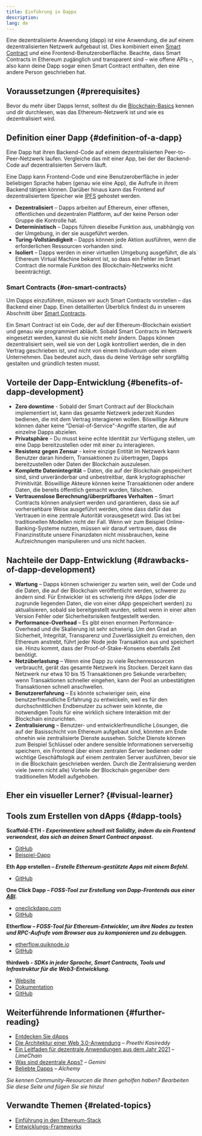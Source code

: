```yaml
---
title: Einführung in Dapps
description:
lang: de
---
```


Eine dezentralisierte Anwendung (dapp) ist eine Anwendung, die auf einem dezentralisierten Netzwerk aufgebaut ist. Dies kombiniert einen [Smart Contract](/developers/docs/smart-contracts/) und eine Frontend-Benutzeroberfläche. Beachte, dass Smart Contracts in Ethereum zugänglich und transparent sind – wie offene APIs –, also kann deine Dapp sogar einen Smart Contract enthalten, den eine andere Person geschrieben hat.

## Voraussetzungen {#prerequisites}

Bevor du mehr über Dapps lernst, solltest du die [Blockchain-Basics](/developers/docs/intro-to-ethereum/) kennen und dir durchlesen, was das Ethereum-Netzwerk ist und wie es dezentralisiert wird.

## Definition einer Dapp {#definition-of-a-dapp}

Eine Dapp hat ihren Backend-Code auf einem dezentralisierten Peer-to-Peer-Netzwerk laufen. Vergleiche das mit einer App, bei der der Backend-Code auf dezentralisierten Servern läuft.

Eine Dapp kann Frontend-Code und eine Benutzeroberfläche in jeder beliebigen Sprache haben (genau wie eine App), die Aufrufe in ihrem Backend tätigen können. Darüber hinaus kann das Frontend auf dezentralisiertem Speicher wie [IPFS](https://ipfs.io/) gehostet werden.

- **Dezentralisiert** – Dapps arbeiten auf Ethereum, einer offenen, öffentlichen und dezentralen Plattform, auf der keine Person oder Gruppe die Kontrolle hat.
- **Deterministisch** – Dapps führen dieselbe Funktion aus, unabhängig von der Umgebung, in der sie ausgeführt werden.
- **Turing-Vollständigkeit** – Dapps können jede Aktion ausführen, wenn die erforderlichen Ressourcen vorhanden sind.
- **Isoliert** – Dapps werden in einer virtuellen Umgebung ausgeführt, die als Ethereum Virtual Machine bekannt ist, so dass ein Fehler im Smart Contract die normale Funktion des Blockchain-Netzwerks nicht beeinträchtigt.

### Smart Contracts {#on-smart-contracts}

Um Dapps einzuführen, müssen wir auch Smart Contracts vorstellen – das Backend einer Dapp. Einen detaillierten Überblick findest du in unserem Abschnitt über [Smart Contracts](/developers/docs/smart-contracts/).

Ein Smart Contract ist ein Code, der auf der Ethereum-Blockchain existiert und genau wie programmiert abläuft. Sobald Smart Contracts im Netzwerk eingesetzt werden, kannst du sie nicht mehr ändern. Dapps können dezentralisiert sein, weil sie von der Logik kontrolliert werden, die in den Vertrag geschrieben ist, und nicht von einem Individuum oder einem Unternehmen. Das bedeutet auch, dass du deine Verträge sehr sorgfältig gestalten und gründlich testen musst.

## Vorteile der Dapp-Entwicklung {#benefits-of-dapp-development}

- **Zero downtime** - Sobald der Smart Contract auf der Blockchain implementiert ist, kann das gesamte Netzwerk jederzeit Kunden bedienen, die mit dem Vertrag interagieren wollen. Böswillige Akteure können daher keine "Denial-of-Service"-Angriffe starten, die auf einzelne Dapps abzielen.
- **Privatsphäre** – Du musst keine echte Identität zur Verfügung stellen, um eine Dapp bereitzustellen oder mit einer zu interagieren.
- **Resistenz gegen Zensur** - keine einzige Entität im Netzwerk kann Benutzer daran hindern, Transaktionen zu übertragen, Dapps bereitzustellen oder Daten der Blockchain auszulesen.
- **Komplette Datenintegrität** – Daten, die auf der Blockchain gespeichert sind, sind unveränderbar und unbestreitbar, dank kryptographischer Primitivität. Böswillige Akteure können keine Transaktionen oder andere Daten, die bereits öffentlich gemacht wurden, fälschen.
- **Vertrauenslose Berechnung/überprüfbares Verhalten** – Smart Contracts können analysiert werden und garantieren, dass sie auf vorhersehbare Weise ausgeführt werden, ohne dass dafür das Vertrauen in eine zentrale Autorität vorausgesetzt wird. Das ist bei traditionellen Modellen nicht der Fall. Wenn wir zum Beispiel Online-Banking-Systeme nutzen, müssen wir darauf vertrauen, dass die Finanzinstitute unsere Finanzdaten nicht missbrauchen, keine Aufzeichnungen manipulieren und uns nicht hacken.

## Nachteile der Dapp-Entwicklung {#drawbacks-of-dapp-development}

- **Wartung** – Dapps können schwieriger zu warten sein, weil der Code und die Daten, die auf der Blockchain veröffentlicht werden, schwerer zu ändern sind. Für Entwickler ist es schwierig ihre dApps (oder die zugrunde liegenden Daten, die von einer dApp gespeichert werden) zu aktualisieren, sobald sie bereitgestellt wurden, selbst wenn in einer alten Version Fehler oder Sicherheitsrisiken festgestellt werden.
- **Performance-Overhead** – Es gibt einen enormen Performance-Overhead und die Skalierung ist sehr schwierig. Um den Grad an Sicherheit, Integrität, Transparenz und Zuverlässigkeit zu erreichen, den Ethereum anstrebt, führt jeder Node jede Transaktion aus und speichert sie. Hinzu kommt, dass der Proof-of-Stake-Konsens ebenfalls Zeit benötigt.
- **Netzüberlastung** – Wenn eine Dapp zu viele Rechenressourcen verbraucht, gerät das gesamte Netzwerk ins Stocken. Derzeit kann das Netzwerk nur etwa 10 bis 15 Transaktionen pro Sekunde verarbeiten; wenn Transaktionen schneller eingehen, kann der Pool an unbestätigten Transaktionen schnell anschwellen.
- **Benutzererfahrung** – Es könnte schwieriger sein, eine benutzerfreundliche Erfahrung zu entwickeln, weil es für den durchschnittlichen Endbenutzer zu schwer sein könnte, die notwendigen Tools für eine wirklich sichere Interaktion mit der Blockchain einzurichten.
- **Zentralisierung** – Benutzer- und entwicklerfreundliche Lösungen, die auf der Basisschicht von Ethereum aufgebaut sind, könnten am Ende ohnehin wie zentralisierte Dienste aussehen. Solche Dienste können zum Beispiel Schlüssel oder andere sensible Informationen serverseitig speichern, ein Frontend über einen zentralen Server bedienen oder wichtige Geschäftslogik auf einem zentralen Server ausführen, bevor sie in die Blockchain geschrieben werden. Durch die Zentralisierung werden viele (wenn nicht alle) Vorteile der Blockchain gegenüber dem traditionellen Modell aufgehoben.

## Eher ein visueller Lerner? {#visual-learner}

<YouTube id="F50OrwV6Uk8" />

## Tools zum Erstellen von dApps {#dapp-tools}

**Scaffold-ETH _- Experimentiere schnell mit Solidity, indem du ein Frontend verwendest, das sich an deinen Smart Contract anpasst._**

- [GitHub](https://github.com/scaffold-eth/scaffold-eth-2)
- [Beispiel-Dapp](https://punkwallet.io/)

**Eth App erstellen _– Erstelle Ethereum-gestützte Apps mit einem Befehl._**

- [GitHub](https://github.com/paulrberg/create-eth-app)

**One Click Dapp _– FOSS-Tool zur Erstellung von Dapp-Frontends aus einer [ABI](/glossary/#abi)._**

- [oneclickdapp.com](https://oneclickdapp.com)
- [GitHub](https://github.com/oneclickdapp/oneclickdapp-v1)

**Etherflow _– FOSS-Tool für Ethereum-Entwickler, um ihre Nodes zu testen und RPC-Aufrufe vom Browser aus zu komponieren und zu debuggen._**

- [etherflow.quiknode.io](https://etherflow.quiknode.io/)
- [GitHub](https://github.com/abunsen/etherflow)

**thirdweb _- SDKs in jeder Sprache, Smart Contracts, Tools und Infrastruktur für die Web3-Entwicklung._**

- [Website](https://thirdweb.com/)
- [Dokumentation](https://portal.thirdweb.com/)
- [GitHub](https://github.com/thirdweb-dev/)

## Weiterführende Informationen {#further-reading}

- [Entdecken Sie dApps](/dapps)
- [Die Architektur einer Web 3.0-Anwendung](https://www.preethikasireddy.com/post/the-architecture-of-a-web-3-0-application) – _Preethi Kasireddy_
- [Ein Leitfaden für dezentrale Anwendungen aus dem Jahr 2021](https://limechain.tech/blog/what-are-dapps-the-2021-guide/) – _LimeChain_
- [Was sind dezentrale Apps?](https://www.gemini.com/cryptopedia/decentralized-applications-defi-dapps) – _Gemini_
- [Beliebte Dapps](https://www.alchemy.com/dapps) – _Alchemy_

_Sie kennen Community-Resourcen die Ihnen geholfen haben? Bearbeiten Sie diese Seite und fügen Sie sie hinzu!_

## Verwandte Themen {#related-topics}

- [Einführung in den Ethereum-Stack](/developers/docs/ethereum-stack/)
- [Entwicklungs-Frameworks](/developers/docs/frameworks/)

